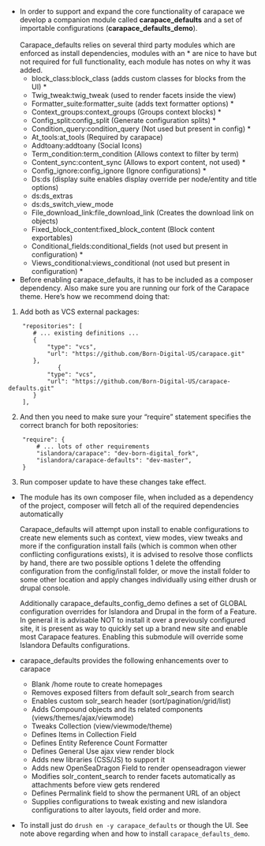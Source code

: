 


*   In order to support and expand the core functionality of carapace we develop a companion module called **carapace_defaults** and a set of importable configurations (**carapace_defaults_demo**). \
 \
Carapace_defaults relies on several third party modules which are enforced as install dependencies, modules with an * are nice to have but not required for full functionality, each module has notes on why it was added.
    *   block_class:block_class (adds custom classes for blocks from the UI) *
    *   Twig_tweak:twig_tweak (used to render facets inside the view)
    *   Formatter_suite:formatter_suite (adds text formatter options) *
    *   Context_groups:context_groups (Groups context blocks) *
    *   Config_split:config_split (Generate configuration splits) *
    *   Condition_query:condition_query (Not used but present in config) *
    *   At_tools:at_tools (Required by carapace)
    *   Addtoany:addtoany (Social Icons)
    *   Term_condition:term_condition (Allows context to filter by term)
    *   Content_sync:content_sync (Allows to export content, not used) *
    *   Config_ignore:config_ignore (Ignore configurations) *
    *   Ds:ds (display suite enables display override per node/entity and title options)
    *   ds:ds_extras
    *   ds:ds_switch_view_mode
    *   File_download_link:file_download_link (Creates the download link on objects)
    *   Fixed_block_content:fixed_block_content (Block content exportables)
    *   Conditional_fields:conditional_fields (not used but present in configuration) *
    *   Views_conditional:views_conditional (not used but present in configuration) *
*   Before enabling carapace_defaults, it has to be included as a composer dependency. Also make sure you are running our fork of the Carapace theme. Here’s how we recommend doing that:

1. Add both as VCS external packages:

```
    "repositories": [
       # ... existing definitions ...
       {
           "type": "vcs",
           "url": "https://github.com/Born-Digital-US/carapace.git"
       },
              {
           "type": "vcs",
           "url": "https://github.com/Born-Digital-US/carapace-defaults.git"
       }
    ],
```

2. And then you need to make sure your “require” statement specifies the correct branch for both repositories:
```
    "require": {
        # ... lots of other requirements
        "islandora/carapace": "dev-born-digital_fork",
        "islandora/carapace-defaults": "dev-master",
    }
```
3. Run composer update to have these changes take effect.

*   The module has its own composer file, when included as a dependency of the project, composer will fetch all of the required dependencies automatically

    Carapace_defaults will attempt upon install to enable configurations to create new elements such as context, view modes, view tweaks and more if the configuration install fails (which is common when other conflicting configurations exists), it is advised to resolve those conflicts by hand, there are two possible options 1 delete the offending configuration from the config/install folder, or move the install folder to some other location and apply changes individually using either drush or drupal console.


    Additionally  carapace_defaults_config_demo defines a set of GLOBAL configuration overrides for Islandora and Drupal in the form of a Feature. In general it is advisable NOT to install it over a previously configured site, it is present as way to quickly set up a brand new site and enable most Carapace features. Enabling this submodule will override some Islandora Defaults configurations.

*   carapace_defaults provides the following enhancements over to carapace
    *   Blank /home route to create homepages
    *   Removes exposed filters from default solr_search from search
    *   Enables custom solr_search header (sort/pagination/grid/list)
    *   Adds Compound objects and its related components (views/themes/ajax/viewmode)
    *   Tweaks Collection (view/viewmode/theme)
    *   Defines Items in Collection Field
    *   Defines Entity Reference Count Formatter
    *   Defines General Use ajax view render block
    *   Adds new libraries (CSS/JS) to support it
    *   Adds new OpenSeaDragon Field to render openseadragon viewer
    *   Modifies solr_content_search to render facets automatically as attachments before view gets rendered
    *   Defines Permalink field to show the permanent URL of an object
    *   Supplies configurations to tweak existing and new islandora configurations to alter layouts, field order and more.
*   To install just do `drush en -y carapace_defaults` or though the UI. See note above regarding when and how to install `carapace_defaults_demo`. 
